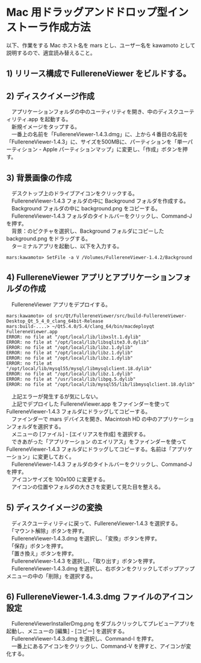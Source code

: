 # Mac 用ドラッグアンドドロップ型インストーラ作成方法
以下、作業をする Mac ホスト名を mars とし、ユーザー名を kawamoto として説明するので、適宜読み替えること。

## 1) リリース構成で FullereneViewer をビルドする。

## 2) ディスクイメージ作成
　アプリケーションフォルダの中のユーティリティを開き、中のディスクユーティリティ.app を起動する。  
　新規イメージをタップする。  
　一番上の名前を「FullereneViewer-1.4.3.dmg」に、上から４番目の名前を「FullereneViewer-1.4.3」に、サイズを500MBに、パーティションを「単一パーティション - Apple パーティションマップ」に変更し、「作成」ボタンを押す。

## 3) 背景画像の作成
　デスクトップ上のドライブアイコンをクリックする。  
　FullereneViewer-1.4.3 フォルダの中に Background フォルダを作成する。  
　Background フォルダの中に background.png をコピーする。  
　FullereneViewer-1.4.3 フォルダのタイトルバーをクリックし、Command-J を押す。  
　背景：のピクチャを選択し、Background フォルダにコピーした background.png をドラッグする。  
　ターミナルアプリを起動し、以下を入力する。

    mars:kawamoto> SetFile -a V /Volumes/FullereneViewer-1.4.2/Background

## 4) FullereneViewer アプリとアプリケーションフォルダの作成
　FullereneViewer アプリをデプロイする。  

    mars:kawamoto> cd src/Qt/FullereneViewer/src/build-FullereneViewer-Desktop_Qt_5_4_0_clang_64bit-Release
    mars:build-....> ~/Qt5.4.0/5.4/clang_64/bin/macdeployqt FullereneViewer.app
    ERROR: no file at "/opt/local/lib/libxslt.1.dylib"
    ERROR: no file at "/opt/local/lib/libsqlite3.0.dylib"
    ERROR: no file at "/opt/local/lib/libz.1.dylib"
    ERROR: no file at "/opt/local/lib/libz.1.dylib"
    ERROR: no file at "/opt/local/lib/libz.1.dylib"
    ERROR: no file at "/opt/local/lib/mysql55/mysql/libmysqlclient.18.dylib"
    ERROR: no file at "/opt/local/lib/libz.1.dylib"
    ERROR: no file at "/usr/local/lib/libpq.5.dylib"
    ERROR: no file at "/opt/local/lib/mysql55/lib/libmysqlclient.18.dylib"

　上記エラーが発生するが気にしない。  
　上記でデプロイした FullereneViewer.app をファインダーを使って FullereneViewer-1.4.3 フォルダにドラッグしてコピーする。  
　ファインダーで mars デバイスを開き、Macintosh HD の中のアプリケーションフォルダを選択する。  
　メニューの [ファイル] - [エイリアスを作成] を選択する。  
　できあがった「アプリケーション のエイリアス」をファインダーを使って FullereneViewer-1.4.3 フォルダにドラッグしてコピーする。名前は「アプリケーション」に変更しておく。  
　FullereneViewer-1.4.3 フォルダのタイトルバーをクリックし、Command-J を押す。  
　アイコンサイズを 100x100 に変更する。  
　アイコンの位置やフォルダの大きさを変更して見た目を整える。  

## 5) ディスクイメージの変換
　ディスクユーティリティに戻って、FullereneViewer-1.4.3 を選択する。  
　「マウント解除」ボタンを押す。  
　FullereneViewer-1.4.3.dmg を選択し、「変換」ボタンを押す。  
　「保存」ボタンを押す。  
　「置き換え」ボタンを押す。  
　FullereneViewer-1.4.3 を選択し、「取り出す」ボタンを押す。  
　FullereneViewer-1.4.3.dmg を選択し、右ボタンをクリックしてポップアップメニューの中の「削除」を選択する。

## 6) FullereneViewer-1.4.3.dmg ファイルのアイコン設定
　FullereneViewerInstallerDmg.png をダブルクリックしてプレビューアプリを起動し、メニューの [編集] - [コピー] を選択する。  
　FullereneViewer-1.4.3.dmg を選択し、Command-I を押す。  
　一番上にあるアイコンをクリックし、Command-V を押すと、アイコンが変化する。